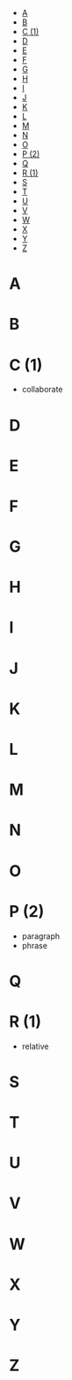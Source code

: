 <!-- TOC -->

- [A](#a)
- [B](#b)
- [C (1)](#c-1)
- [D](#d)
- [E](#e)
- [F](#f)
- [G](#g)
- [H](#h)
- [I](#i)
- [J](#j)
- [K](#k)
- [L](#l)
- [M](#m)
- [N](#n)
- [O](#o)
- [P (2)](#p-2)
- [Q](#q)
- [R (1)](#r-1)
- [S](#s)
- [T](#t)
- [U](#u)
- [V](#v)
- [W](#w)
- [X](#x)
- [Y](#y)
- [Z](#z)

<!-- /TOC -->

# A

# B

# C (1)
- collaborate

# D

# E

# F

# G

# H

# I

# J

# K

# L

# M

# N

# O

# P (2)
- paragraph
- phrase

# Q

# R (1)
- relative

# S

# T

# U

# V

# W

# X

# Y

# Z



